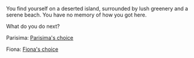 You find yourself on a deserted island, surrounded by lush greenery and a serene beach. You have no memory of how you got here.

What do you do next?


Parisima: [Parisima's choice](choice-teim0002.md)

Fiona: [Fiona's choice](choice-wong0328.md)

